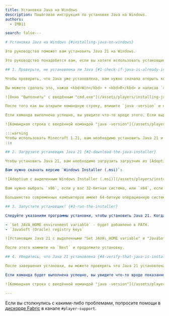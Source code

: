 ```yaml
---
title: Установка Java на Windows
description: Пошаговая инструкция по установке Java на Windows.
authors:
  - IMB11

search: false---

# Установка Java на Windows {#installing-java-on-windows}

Это руководство поможет вам установить Java 21 на Windows.

Это руководство понадобится вам, если вы хотите использовать установщик на основе `.jar` Fabric'а, или если вы используете `.jar` сервера Minecraft.

## 1. Проверьте, не установлена ли Java {#1-check-if-java-is-already-installed}

Чтобы проверить, что Java уже установлена, вам нужно сначала открыть командную строку.

Вы можете сделать это, нажав <kbd>Win</kbd> + <kbd>R</kbd> и написав `cmd.exe` в появившемся окне.

![Окно "Выполнить" с введённым "cmd.exe"](/assets/players/installing-java/windows-run-dialog.png)

После того как вы открыли командную строку, впишите `java -version` и нажмите <kbd>Enter</kbd>.

Если команда выполнена успешно, вы увидите что-то вроде этого. Если выдало ошибку, то переходите к следующему шагу.

![Командная строка с введённой командой "java -version"](/assets/players/installing-java/windows-java-version.png)

:::warning
Чтобы использовать Minecraft 1.21, вам необходимо установить Java 21 и выше. Если эта команда отображает любую версию ниже 21, вам придётся обновить Java.
:::

## 2. Загрузите установщик Java 21 {#2-download-the-java-installer}

Чтобы установить Java 21, вам необходимо загрузить загрузчик из [Adoptium](https://adoptium.net/en-GB/temurin/releases/?os=windows\&package=jdk\&version=21).

Вам нужно скачать версию `Windows Installer (.msi)`:

![Adoptium c выделенным Windows Installer (.msi)](/assets/players/installing-java/windows-download-java.png)

Вам нужно выбрать `x86`, если у вас 32-битная система, или `x64`, если у вас 64-битная операционная система.

Большинство современных компьютеров имеют 64-битную операционную систему. Если вы не уверены, используйте 64-битный установщик.

## 3. Запустите установщик! {#3-run-the-installer}

Следуйте указаниям программы установки, чтобы установить Java 21. Когда вы доходите до этой страницы, вы должны выбрать "Entire feature will be installed on local hard drive" для следующих функций:

- `Set JAVA_HOME environment variable` - будет добавлено в PATH.
- `JavaSoft (Oracle) registry keys`

![Установщик Java 21 c выделенными "Set JAVA\_HOME variable" и "JavaSoft (Oracle) registry keys"](/assets/players/installing-java/windows-wizard-screenshot.png)

После этого нажмите на `Next` и продолжите установку.

## 4. Убедитесь, что Java 21 установлена {#4-verify-that-java-is-installed}

После завершения установки, вы можете проверить что Java 21 установлена открытием командного запроса заново и ввести `java -version`.

Если команда будет выполнена успешно, вы увидите что-то вроде показанного ранее, где отображается версия Java:

![Командная строка с введённой командой "java -version"](/assets/players/installing-java/windows-java-version.png)

---
```


Если вы столкнулись с какими-либо проблемами, попросите помощи в [дискорде Fabric](https://discord.gg/v6v4pMv) в канале `#player-support`.
